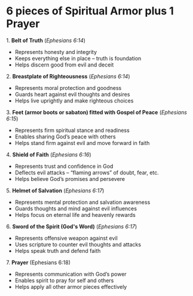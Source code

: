 # 6 pieces of Spiritual Armor plus 1 Prayer

1\. **Belt of Truth** (*Ephesians 6:14*) 
* Represents honesty and integrity   
* Keeps everything else in place – truth is foundation   
* Helps discern good from evil and deceit

2\. **Breastplate of Righteousness** (*Ephesians 6:14*) 
* Represents moral protection and goodness   
* Guards heart against evil thoughts and desires   
* Helps live uprightly and make righteous choices

3\. **Feet (armor boots or sabaton) fitted with Gospel of Peace** (*Ephesians 6:15*) 
* Represents firm spiritual stance and readiness   
* Enables sharing God’s peace with others   
* Helps stand firm against evil and move forward in faith

4\. **Shield of Faith** (*Ephesians 6:16*) 
* Represents trust and confidence in God   
* Deflects evil attacks – “flaming arrows” of doubt, fear, etc.   
* Helps believe God’s promises and persevere

5\. **Helmet of Salvation** (*Ephesians 6:17*) 
* Represents mental protection and salvation awareness   
* Guards thoughts and mind against evil influences   
* Helps focus on eternal life and heavenly rewards

6\. **Sword of the Spirit (God's Word)** (*Ephesians 6:17*) 
* Represents offensive weapon against evil   
* Uses scripture to counter evil thoughts and attacks   
* Helps speak truth and defend faith

7\. **Prayer** (Ephesians 6:18) 
* Represents communication with God’s power   
* Enables spirit to pray for self and others   
* Helps apply all other armor pieces effectively